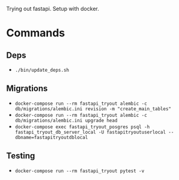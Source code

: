 Trying out fastapi. Setup with docker.

# Commands
## Deps
* ```./bin/update_deps.sh```

## Migrations
* ```docker-compose run --rm fastapi_tryout alembic -c db/migrations/alembic.ini revision -m "create_main_tables"```
* ```docker-compose run --rm fastapi_tryout alembic -c db/migrations/alembic.ini upgrade head```
* ```docker-compose exec fastapi_tryout_posgres psql -h fastapi_tryout_db_server_local -U fastapitryoutuserlocal --dbname=fastapitryoutdblocal```

## Testing
* ```docker-compose run --rm fastapi_tryout pytest -v```
